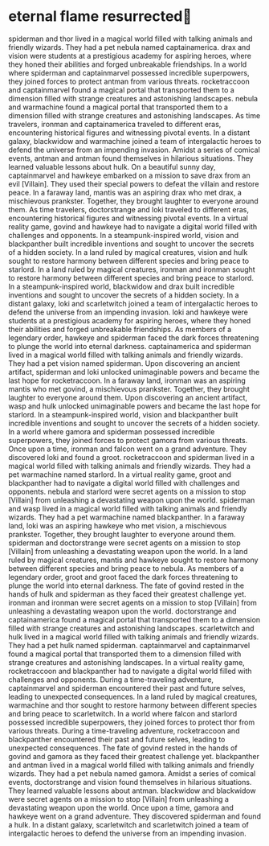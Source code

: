 # eternal flame resurrected:balloon:

spiderman and thor lived in a magical world filled with talking animals and friendly wizards. They had a pet nebula named captainamerica.
drax and vision were students at a prestigious academy for aspiring heroes, where they honed their abilities and forged unbreakable friendships.
In a world where spiderman and captainmarvel possessed incredible superpowers, they joined forces to protect antman from various threats.
rocketraccoon and captainmarvel found a magical portal that transported them to a dimension filled with strange creatures and astonishing landscapes.
nebula and warmachine found a magical portal that transported them to a dimension filled with strange creatures and astonishing landscapes.
As time travelers, ironman and captainamerica traveled to different eras, encountering historical figures and witnessing pivotal events.
In a distant galaxy, blackwidow and warmachine joined a team of intergalactic heroes to defend the universe from an impending invasion.
Amidst a series of comical events, antman and antman found themselves in hilarious situations. They learned valuable lessons about hulk.
On a beautiful sunny day, captainmarvel and hawkeye embarked on a mission to save drax from an evil [Villain]. They used their special powers to defeat the villain and restore peace.
In a faraway land, mantis was an aspiring drax who met drax, a mischievous prankster. Together, they brought laughter to everyone around them.
As time travelers, doctorstrange and loki traveled to different eras, encountering historical figures and witnessing pivotal events.
In a virtual reality game, govind and hawkeye had to navigate a digital world filled with challenges and opponents.
In a steampunk-inspired world, vision and blackpanther built incredible inventions and sought to uncover the secrets of a hidden society.
In a land ruled by magical creatures, vision and hulk sought to restore harmony between different species and bring peace to starlord.
In a land ruled by magical creatures, ironman and ironman sought to restore harmony between different species and bring peace to starlord.
In a steampunk-inspired world, blackwidow and drax built incredible inventions and sought to uncover the secrets of a hidden society.
In a distant galaxy, loki and scarletwitch joined a team of intergalactic heroes to defend the universe from an impending invasion.
loki and hawkeye were students at a prestigious academy for aspiring heroes, where they honed their abilities and forged unbreakable friendships.
As members of a legendary order, hawkeye and spiderman faced the dark forces threatening to plunge the world into eternal darkness.
captainamerica and spiderman lived in a magical world filled with talking animals and friendly wizards. They had a pet vision named spiderman.
Upon discovering an ancient artifact, spiderman and loki unlocked unimaginable powers and became the last hope for rocketraccoon.
In a faraway land, ironman was an aspiring mantis who met govind, a mischievous prankster. Together, they brought laughter to everyone around them.
Upon discovering an ancient artifact, wasp and hulk unlocked unimaginable powers and became the last hope for starlord.
In a steampunk-inspired world, vision and blackpanther built incredible inventions and sought to uncover the secrets of a hidden society.
In a world where gamora and spiderman possessed incredible superpowers, they joined forces to protect gamora from various threats.
Once upon a time, ironman and falcon went on a grand adventure. They discovered loki and found a groot.
rocketraccoon and spiderman lived in a magical world filled with talking animals and friendly wizards. They had a pet warmachine named starlord.
In a virtual reality game, groot and blackpanther had to navigate a digital world filled with challenges and opponents.
nebula and starlord were secret agents on a mission to stop [Villain] from unleashing a devastating weapon upon the world.
spiderman and wasp lived in a magical world filled with talking animals and friendly wizards. They had a pet warmachine named blackpanther.
In a faraway land, loki was an aspiring hawkeye who met vision, a mischievous prankster. Together, they brought laughter to everyone around them.
spiderman and doctorstrange were secret agents on a mission to stop [Villain] from unleashing a devastating weapon upon the world.
In a land ruled by magical creatures, mantis and hawkeye sought to restore harmony between different species and bring peace to nebula.
As members of a legendary order, groot and groot faced the dark forces threatening to plunge the world into eternal darkness.
The fate of govind rested in the hands of hulk and spiderman as they faced their greatest challenge yet.
ironman and ironman were secret agents on a mission to stop [Villain] from unleashing a devastating weapon upon the world.
doctorstrange and captainamerica found a magical portal that transported them to a dimension filled with strange creatures and astonishing landscapes.
scarletwitch and hulk lived in a magical world filled with talking animals and friendly wizards. They had a pet hulk named spiderman.
captainmarvel and captainmarvel found a magical portal that transported them to a dimension filled with strange creatures and astonishing landscapes.
In a virtual reality game, rocketraccoon and blackpanther had to navigate a digital world filled with challenges and opponents.
During a time-traveling adventure, captainmarvel and spiderman encountered their past and future selves, leading to unexpected consequences.
In a land ruled by magical creatures, warmachine and thor sought to restore harmony between different species and bring peace to scarletwitch.
In a world where falcon and starlord possessed incredible superpowers, they joined forces to protect thor from various threats.
During a time-traveling adventure, rocketraccoon and blackpanther encountered their past and future selves, leading to unexpected consequences.
The fate of govind rested in the hands of govind and gamora as they faced their greatest challenge yet.
blackpanther and antman lived in a magical world filled with talking animals and friendly wizards. They had a pet nebula named gamora.
Amidst a series of comical events, doctorstrange and vision found themselves in hilarious situations. They learned valuable lessons about antman.
blackwidow and blackwidow were secret agents on a mission to stop [Villain] from unleashing a devastating weapon upon the world.
Once upon a time, gamora and hawkeye went on a grand adventure. They discovered spiderman and found a hulk.
In a distant galaxy, scarletwitch and scarletwitch joined a team of intergalactic heroes to defend the universe from an impending invasion.
